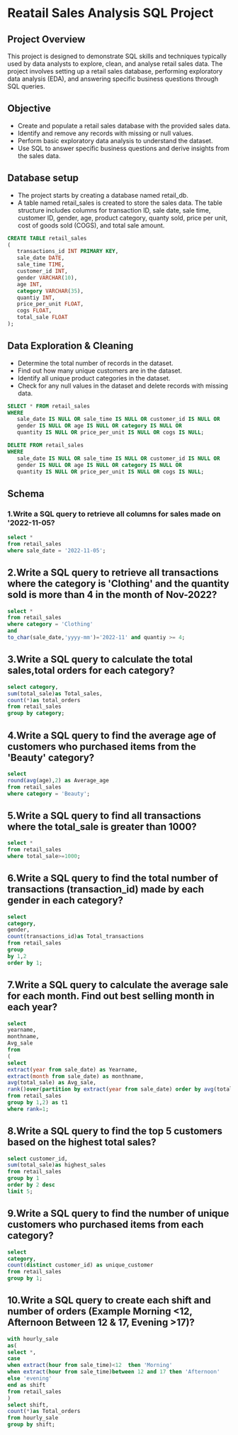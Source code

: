 # Reatail Sales Analysis SQL Project
## Project Overview
This project is designed to demonstrate SQL skills and techniques typically used by data analysts to explore, clean, and analyse retail sales data. The project involves setting up a retail sales database, performing exploratory data analysis (EDA), and answering specific business questions through SQL queries. 
## Objective
- Create and populate a retail sales database with the provided sales data.
- Identify and remove any records with missing or null values.
- Perform basic exploratory data analysis to understand the dataset.
- Use SQL to answer specific business questions and derive insights from the sales data.
## Database setup
- The project starts by creating a database named retail_db.
- A table named retail_sales is created to store the sales data. The table structure includes columns for transaction ID, sale date, sale time, customer ID, gender, age, product category, quanty sold, price per unit, cost of goods sold (COGS), and total sale amount.
 ```sql
 CREATE TABLE retail_sales
 (
    transactions_id INT PRIMARY KEY,
    sale_date DATE,	
    sale_time TIME,
    customer_id INT,	
    gender VARCHAR(10),
    age INT,
    category VARCHAR(35),
    quantiy INT,
    price_per_unit FLOAT,	
    cogs FLOAT,
    total_sale FLOAT
 );
```
## Data Exploration & Cleaning
- Determine the total number of records in the dataset.
- Find out how many unique customers are in the dataset.
- Identify all unique product categories in the dataset.
- Check for any null values in the dataset and delete records with missing data.
 ```sql
SELECT * FROM retail_sales
WHERE 
    sale_date IS NULL OR sale_time IS NULL OR customer_id IS NULL OR 
    gender IS NULL OR age IS NULL OR category IS NULL OR 
    quantity IS NULL OR price_per_unit IS NULL OR cogs IS NULL;

DELETE FROM retail_sales
WHERE 
    sale_date IS NULL OR sale_time IS NULL OR customer_id IS NULL OR 
    gender IS NULL OR age IS NULL OR category IS NULL OR 
    quantity IS NULL OR price_per_unit IS NULL OR cogs IS NULL;
```
## Schema
### 1.Write a SQL query to retrieve all columns for sales made on '2022-11-05?
```sql
select * 
from retail_sales 
where sale_date = '2022-11-05';
```
## 2.Write a SQL query to retrieve all transactions where the category is 'Clothing' and the quantity sold is more than 4 in the month of Nov-2022?
```sql
select * 
from retail_sales
where category = 'Clothing' 
and 
to_char(sale_date,'yyyy-mm')='2022-11' and quantiy >= 4;
```
## 3.Write a SQL query to calculate the total sales,total orders for each category?
```sql
select category,
sum(total_sale)as Total_sales,
count(*)as total_orders
from retail_sales
group by category;
```
## 4.Write a SQL query to find the average age of customers who purchased items from the 'Beauty' category?
```sql
select 
round(avg(age),2) as Average_age 
from retail_sales
where category = 'Beauty';
```
## 5.Write a SQL query to find all transactions where the total_sale is greater than 1000?
```sql
select * 
from retail_sales
where total_sale>=1000;
```
## 6.Write a SQL query to find the total number of transactions (transaction_id) made by each gender in each category?
```sql
select 
category,
gender,
count(transactions_id)as Total_transactions
from retail_sales
group 
by 1,2
order by 1;
```
## 7.Write a SQL query to calculate the average sale for each month. Find out best selling month in each year?
```sql
select 
yearname,
monthname,
Avg_sale
from
(
select
extract(year from sale_date) as Yearname,
extract(month from sale_date) as monthname,
avg(total_sale) as Avg_sale,
rank()over(partition by extract(year from sale_date) order by avg(total_sale) desc)as rank
from retail_sales
group by 1,2) as t1
where rank=1;
```
## 8.Write a SQL query to find the top 5 customers based on the highest total sales?
```sql
select customer_id,
sum(total_sale)as highest_sales
from retail_sales
group by 1
order by 2 desc
limit 5;
```
## 9.Write a SQL query to find the number of unique customers who purchased items from each category?
```sql
select 
category,
count(distinct customer_id) as unique_customer
from retail_sales
group by 1;
```
## 10.Write a SQL query to create each shift and number of orders (Example Morning <12, Afternoon Between 12 & 17, Evening >17)?
```sql
with hourly_sale
as(
select *,
case
when extract(hour from sale_time)<12  then 'Morning'
when extract(hour from sale_time)between 12 and 17 then 'Afternoon'
else 'evening'
end as shift
from retail_sales
)
select shift,
count(*)as Total_orders 
from hourly_sale 
group by shift;
```





